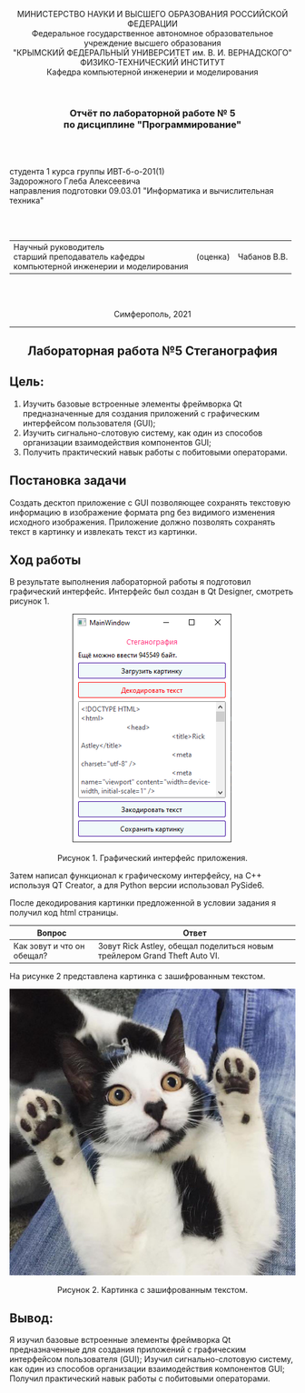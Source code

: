
<p align="center">МИНИСТЕРСТВО НАУКИ  И ВЫСШЕГО ОБРАЗОВАНИЯ РОССИЙСКОЙ ФЕДЕРАЦИИ<br>
Федеральное государственное автономное образовательное учреждение высшего образования<br>
"КРЫМСКИЙ ФЕДЕРАЛЬНЫЙ УНИВЕРСИТЕТ им. В. И. ВЕРНАДСКОГО"<br>
ФИЗИКО-ТЕХНИЧЕСКИЙ ИНСТИТУТ<br>
Кафедра компьютерной инженерии и моделирования</p>
<br>
<h3 align="center">Отчёт по лабораторной работе № 5<br> по дисциплине "Программирование"</h3>
<br><br>
<p>студента 1 курса группы ИВТ-б-о-201(1)<br>
Задорожного Глеба Алексеевича<br>
направления подготовки 09.03.01 "Информатика и вычислительная техника"</p>
<br><br>
<table>
<tr><td>Научный руководитель<br> старший преподаватель кафедры<br> компьютерной инженерии и моделирования</td>
<td>(оценка)</td>
<td>Чабанов В.В.</td>
</tr>
</table>
<br><br>
<p align="center">Симферополь, 2021</p>
<hr>

## <p align="center">Лабораторная работа №5 Стеганография
## Цель:

1. Изучить базовые встроенные элементы фреймворка Qt предназначенные для создания приложений с графическим интерфейсом пользователя (GUI);
2. Изучить сигнально-слотовую систему, как один из способов организации взаимодействия компонентов GUI;
3. Получить практический навык работы с побитовыми операторами.

## Постановка задачи
Создать десктоп приложение с GUI позволяющее сохранять текстовую информацию в изображение формата png без видимого изменения исходного изображения. Приложение должно позволять сохранять текст в картинку и извлекать текст из картинки.

## Ход работы

В результате выполнения лабораторной работы я подготовил графический интерфейс. Интерфейс был создан в Qt Designer, смотреть рисунок 1.

<div align="center"><img src="./image/pic1.png"></div><p align="center">Рисунок 1. Графический интерфейс приложения.</p>

Затем написал функционал к графическому интерфейсу, на С++ используя QT Creator, а для Python версии использовал PySide6.

После декодирования картинки предложенной в условии задания я получил код html страницы. 


| Вопрос  | Ответ |
| ------------- | ------------- |
| Как зовут и что он обещал?  | Зовут Rick Astley, обещал поделиться новым трейлером Grand Theft Auto VI. |

На рисунке 2 представлена картинка с зашифрованным текстом.
<div align="center"><img src="./image/encoded.png"></div><p align="center">Рисунок 2. Картинка с зашифрованным текстом.</p>




## Вывод: 

Я изучил базовые встроенные элементы фреймворка Qt предназначенные для создания приложений с графическим интерфейсом пользователя (GUI); Изучил сигнально-слотовую систему, как один из способов организации взаимодействия компонентов GUI;
Получил практический навык работы с побитовыми операторами. 

